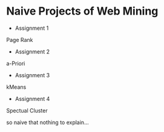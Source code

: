 # Naive Projects of Web Mining

- Assignment 1

Page Rank



- Assignment 2

a-Priori



- Assignment 3

kMeans



- Assignment 4

Spectual Cluster



so naive that nothing to explain...

